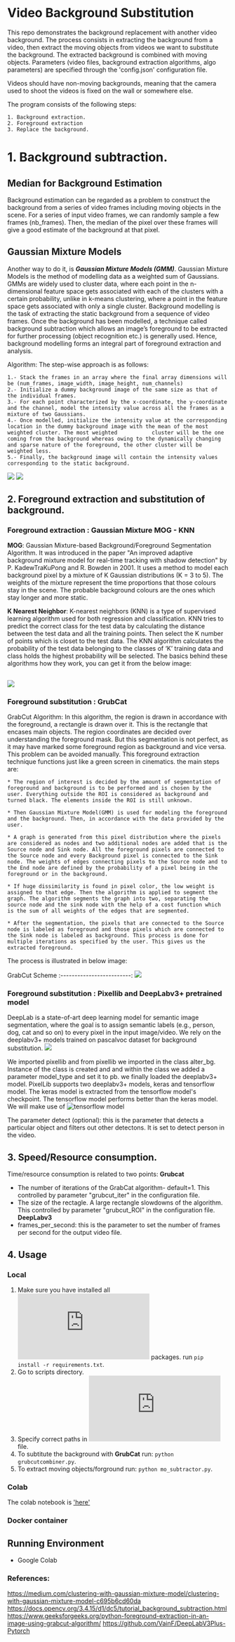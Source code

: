 # Video Background Substitution

This repo demonstrates the background replacement with another video background. The process consists in extracting the background from  a video, then extract the moving objects from videos we want to substitute the background. The extracted background is combined with moving objects. Parameters (video files, background extraction algorithms, algo parameters)  are specified through the 'config.json' configuration file.

Videos should have non-moving backgrounds, meaning that the camera used to shoot the videos is fixed on the wall or somewhere else.

The program consists of the following steps:

    1. Background extraction.
    2. Foreground extraction 
    3. Replace the background.

# 1. Background subtraction.
## Median for Background Estimation
Background estimation can be regarded as a problem to construct the background from a series of video frames including moving objects in the scene. For a series of input video frames, we can randomly sample a few frames (nb_frames). Then, the median of the pixel over these frames will give a good estimate of the background at that pixel.
## Gaussian Mixture Models
Another way to do it, is ***Gaussian Mixture Models (GMM)***. Gaussian Mixture Models is the method of modelling data as a weighted sum of Gaussians. GMMs are widely used to cluster data, where each point in the n-dimensional feature space gets associated with each of the clusters with a certain probability, unlike in k-means clustering, where a point in the feature space gets associated with only a single cluster. Background modelling is the task of extracting the static background from a sequence of video frames. Once the background has been modelled, a technique called background subtraction which allows an image’s foreground to be extracted for further processing (object recognition etc.) is generally used. Hence, background modelling forms an integral part of foreground extraction and analysis.

Algorithm:
The step-wise approach is as follows:

    1.- Stack the frames in an array where the final array dimensions will be (num_frames, image_width, image_height, num_channels)
    2.- Initialize a dummy background image of the same size as that of the individual frames.
    3.- For each point characterized by the x-coordinate, the y-coordinate and the channel, model the intensity value across all the frames as a mixture of two Gaussians.
    4.- Once modelled, initialize the intensity value at the corresponding location in the dummy background image with the mean of the most weighted cluster. The most weighted           cluster will be the one coming from the background whereas owing to the dynamically changing and sparse nature of the foreground, the other cluster will be weighted less.
    5.- Finally, the background image will contain the intensity values corresponding to the static background.

![](background/original_video.jpg)     ![](outputs/background.jpg)

## 2. Foreground extraction and substitution of background.
### Foreground extraction : Gaussian Mixture MOG - KNN
**MOG**: Gaussian Mixture-based Background/Foreground Segmentation Algorithm. It was introduced in the paper "An improved adaptive background mixture model for real-time tracking with shadow detection" by P. KadewTraKuPong and R. Bowden in 2001. It uses a method to model each background pixel by a mixture of K Gaussian distributions (K = 3 to 5). The weights of the mixture represent the time proportions that those colours stay in the scene. The probable background colours are the ones which stay longer and more static.

**K Nearest Neighbor**:
K-nearest neighbors (KNN) is a type of supervised learning algorithm used for both regression and classification. KNN tries to predict the correct class for the test data by calculating the distance between the test data and all the training points. Then select the K number of points which is closet to the test data. The KNN algorithm calculates the probability of the test data belonging to the classes of ‘K’ training data and class holds the highest probability will be selected.
The basics behind these algorithms how they work, you can get it from the below image:

![](_assets/mog_knn.jpg)
------------------------------------------
### Foreground substitution : GrubCat 
GrabCut Algorithm: In this algorithm, the region is drawn in accordance with the foreground, a rectangle is drawn over it. This is the rectangle that encases main objects. The region coordinates are decided over understanding the foreground mask. But this segmentation is not perfect, as it may have marked some foreground region as background and vice versa. This problem can be avoided manually. This foreground extraction technique functions just like a green screen in cinematics. the main steps are:

    * The region of interest is decided by the amount of segmentation of foreground and background is to be performed and is chosen by the user. Everything outside the ROI is considered as background and turned black. The elements inside the ROI is still unknown.
    
    * Then Gaussian Mixture Model(GMM) is used for modeling the foreground and the background. Then, in accordance with the data provided by the user.
    
    * A graph is generated from this pixel distribution where the pixels are considered as nodes and two additional nodes are added that is the Source node and Sink node. All the foreground pixels are connected to the Source node and every Background pixel is connected to the Sink node. The weights of edges connecting pixels to the Source node and to the End node are defined by the probability of a pixel being in the foreground or in the background.
    
    * If huge dissimilarity is found in pixel color, the low weight is assigned to that edge. Then the algorithm is applied to segment the graph. The algorithm segments the graph into two, separating the source node and the sink node with the help of a cost function which is the sum of all weights of the edges that are segmented.
    
    * After the segmentation, the pixels that are connected to the Source node is labeled as foreground and those pixels which are connected to the Sink node is labeled as background. This process is done for multiple iterations as specified by the user. This gives us the extracted foreground.

The process is illustrated in below image:

GrabCut Scheme
:-------------------------:
![](_assets/grabcut_scheme.jpg)

### Foreground substitution : Pixellib and DeepLabv3+ pretrained model
DeepLab is a state-of-art deep learning model for semantic image segmentation, where the goal is to assign semantic labels (e.g., person, dog, cat and so on) to every pixel in the input image/video. We rely on the deeplabv3+ models trained on pascalvoc dataset for background substitution. 
![](https://miro.medium.com/max/2000/1*nFJ_GqK1D3zKCRgtnRfrcw.png)

We imported pixellib and from pixellib we imported in the class alter_bg. Instance of the class is created and and within the class we added a parameter model_type and set it to pb. we finally loaded the deeplabv3+ model. PixelLib supports two deeplabv3+ models, keras and tensorflow model. The keras model is extracted from the tensorflow model's checkpoint. The tensorflow model performs better than the keras model. We will make use of  ![tensorflow model](https://github.com/ayoolaolafenwa/PixelLib/releases/download/1.1/xception_pascalvoc.pb)

The parameter detect (optional): this is the parameter that detects a particular object and filters out other detectons. It is set to detect person in the video.

## 3. Speed/Resource consumption.

Time/resource consumption is related to two points:
**Grubcat**
* The number of iterations of the GrabCat algorithm- default=1. This controlled by parameter "grubcut_iter" in the configuration file.
* The size of the rectagle. A large rectangle slowdowns of the algorithm. This controlled by parameter "grubcut_ROI" in the configuration file.
**DeepLabv3**
* frames_per_second: this is the parameter to set the number of frames per second for the output video file. 

## 4. Usage
### Local 
1. Make sure you have installed  all ![required](https://github.com/HaithemH/videos_background_replacement/blob/master/requirements.txt) packages.
          run `pip install -r requirements.txt`.
3. Go to scripts directory.
4. Specify correct paths in ![config](https://github.com/HaithemH/videos_background_replacement/blob/master/config.json) file.
5. To subtitute the background with **GrubCat** run: `python grubcutcombiner.py`.
6. To extract moving objects/forground run: `python mo_subtractor.py`.
### Colab
The colab notebook is ['here'](https://github.com/HaithemH/videos_background_substitution/blob/master/Video_Background_Substitution.ipynb)
### Docker container





## Running Environment

* Google Colab

### References:
https://medium.com/clustering-with-gaussian-mixture-model/clustering-with-gaussian-mixture-model-c695b6cd60da
https://docs.opencv.org/3.4.15/d1/dc5/tutorial_background_subtraction.html
https://www.geeksforgeeks.org/python-foreground-extraction-in-an-image-using-grabcut-algorithm/
https://github.com/VainF/DeepLabV3Plus-Pytorch

